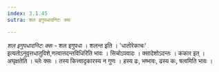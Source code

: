```yaml
---
index: 3.1.45
sutra: शल इगुपधादनिटः क्सः

---
```

_शल इगुपधादनिटः क्सः_ - शल इगुपधा । शलन्त इति । 'धातोरेकाचः' इत्यतोऽनुवृत्तधातुविशे,णत्वात्तदन्तविधिरिति भावः । सिचोऽपवादः । क्सादेशोऽदन्तः । ककार इत् । अघृक्षतेति । च्लेः क्सः । तस्य कित्त्वादृकारस्य न गुणः । हस्य ढः, भष्भावः, ढस्य कः, षत्वमिति भावः ।